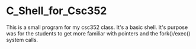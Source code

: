 # C_Shell_for_Csc352
This is a small program for my csc352 class.  It's a basic shell.  It's purpose was for the students to get more familiar with pointers and the fork()/exec() system calls.
